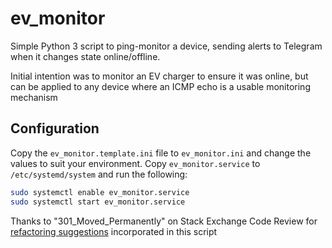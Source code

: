 # ev_monitor
Simple Python 3 script to ping-monitor a device, sending alerts to Telegram when it changes state online/offline.

Initial intention was to monitor an EV charger to ensure it was online, but can be applied to any device where an ICMP echo is a usable monitoring mechanism

## Configuration
Copy the `ev_monitor.template.ini` file to `ev_monitor.ini` and change the values to suit your environment.
Copy `ev_monitor.service` to `/etc/systemd/system` and run the following:

```bash
sudo systemctl enable ev_monitor.service
sudo systemctl start ev_monitor.service
```

Thanks to "301_Moved_Permanently" on Stack Exchange Code Review for [refactoring suggestions](https://codereview.stackexchange.com/questions/273845/online-check-with-retry-logic-and-anti-flapping) incorporated in this script
